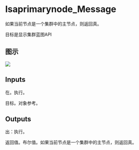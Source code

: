 # Isaprimarynode_Message

如果当前节点是一个集群中的主节点，则返回真。

目标是显示集群蓝图API

## 图示

![]($-20221218-20105508.png)

## Inputs

在。执行。

目标。对象参考。  

## Outputs

出：执行。

返回值。布尔值。如果当前节点是一个集群中的主节点，则返回真。
